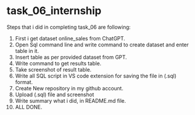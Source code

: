 # task_06_internship
Steps that i did in completing task_06 are following:
1. First i get dataset online_sales from ChatGPT.
2. Open Sql command line and write command to create dataset and enter table in it.
3. Insert table as per provided dataset from GPT.
4. Write command to get results table.
5. Take screenshot of result table.
6. Write all SQL script in VS code extension for saving the file in (.sql) format.
7. Create New repository in my github account.
8. Upload (.sql) file and screenshot
9. Write summary what i did, in README.md file.
10. ALL DONE.
